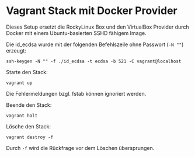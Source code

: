 # Vagrant Stack mit Docker Provider

Dieses Setup ersetzt die RockyLinux Box und den VirtualBox Provider
durch Docker mit einem Ubuntu-basierten SSHD fähigem Image.

Die id_ecdsa wurde mit der folgenden Befehlszeile ohne Passwort (`-N ""`) erzeugt:

```shell
ssh-keygen -N "" -f ./id_ecdsa -t ecdsa -b 521 -C vagrant@localhost
```

Starte den Stack:

```shell
vagrant up
```

Die Fehlermeldungen bzgl. fstab können ignoriert werden.

Beende den Stack:

```shell
vagrant halt
```

Lösche den Stack:

```shell
vagrant destroy -f
```

Durch `-f` wird die Rückfrage vor dem Löschen übersprungen.
